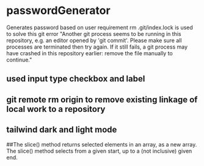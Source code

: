 # passwordGenerator
Generates password based on user requirement 
rm .git/index.lock is used to solve this git error "Another git process seems to be running in this repository, e.g. an editor opened by 'git commit'. Please make sure all processes are terminated then try again. If it still fails, a git process may have crashed in this repository earlier: remove the file manually to continue." 
## used input type checkbox and label 
## git remote rm origin to remove existing linkage of local work to a repository  
## tailwind dark and light mode

##The slice() method returns selected elements in an array, as a new array.
The slice() method selects from a given start, up to a (not inclusive) given end.